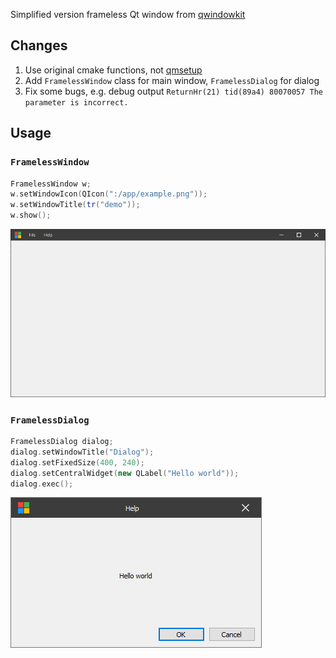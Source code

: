 ﻿Simplified version frameless Qt window from [qwindowkit](https://github.com/stdware/qwindowkit)

## Changes
1. Use original cmake functions, not [qmsetup](https://github.com/stdware/qmsetup)
1. Add `FramelessWindow` class for main window, `FramelessDialog` for dialog
1. Fix some bugs, e.g. debug output `ReturnHr(21) tid(89a4) 80070057 The parameter is incorrect.`

## Usage

### `FramelessWindow`
```cpp
FramelessWindow w;
w.setWindowIcon(QIcon(":/app/example.png"));
w.setWindowTitle(tr("demo"));
w.show();
```
![demo1](assets/demo1.png)

### `FramelessDialog`
```cpp
FramelessDialog dialog;
dialog.setWindowTitle("Dialog");
dialog.setFixedSize(400, 240);
dialog.setCentralWidget(new QLabel("Hello world"));
dialog.exec();
```

![demo2](assets/demo2.png)